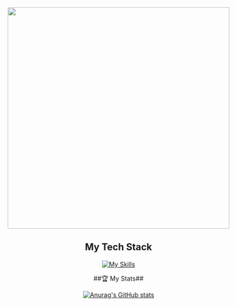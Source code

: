 <div align="center">
  <img src="https://user-images.githubusercontent.com/74038190/225813708-98b745f2-7d22-48cf-9150-083f1b00d6c9.gif" width="500">

  <h2>My Tech Stack</h2>
  
  [![My Skills](https://skillicons.dev/icons?i=dotnet,cs,azure,react,ts,js,html,css,rabbitmq,redis,postgres,docker,kubernetes,githubactions)](https://skillicons.dev)

  ##:trophy: My Stats##

  [![Anurag's GitHub stats](https://github-readme-stats.vercel.app/api?username=adamthewilliam)](https://github.com/anuraghazra/github-readme-stats)
</div>


